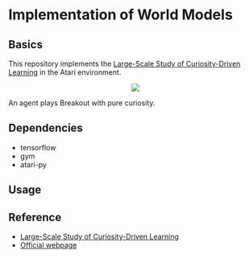 # Implementation of World Models
## Basics
This repository implements the [Large-Scale Study of Curiosity-Driven Learning](https://pathak22.github.io/large-scale-curiosity/resources/largeScaleCuriosity2018.pdf) in the Atari environment.

<p align="center">
  <img src="/paper%20reproduction/Large-Scale%20Study%20of%20Curiosity-Driven%20Learning/Figures/gameplay.gif" />
</p>
<p>
  An agent plays Breakout with pure curiosity.
</p>

## Dependencies
- tensorflow
- gym
- atari-py

## Usage


## Reference
- [Large-Scale Study of Curiosity-Driven Learning](https://pathak22.github.io/large-scale-curiosity/resources/largeScaleCuriosity2018.pdf)
- [Official webpage](https://pathak22.github.io/large-scale-curiosity/)
